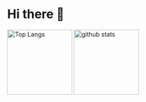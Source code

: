 # Hi there 👋
<p align="left"> 
  <img alt="Top Langs" height="150px" src="https://github-readme-stats.vercel.app/api/top-langs/?username=soutaschool&layout=compact&show_icons=true&theme=solarized-dark" />
  <img alt="github stats" height="150px" src="https://github-readme-stats.vercel.app/api?username=soutaschool&theme=solarized-dark&show_icons=ture" />
</p>
